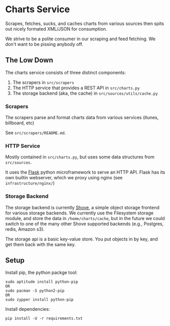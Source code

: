 # Charts Service

Scrapes, fetches, sucks, and caches charts from various sources then spits
out nicely formated XML/JSON for consumption.

We strive to be a polite consumer in our scraping and feed fetching. We don't want to be pissing anybody off.

## The Low Down

The charts service consists of three distinct components:

 1. The scrapers in `src/scrapers`
 2. The HTTP service that provides a REST API in `src/charts.py`
 3. The storage backend (aka, the cache) in `src/sources/utils/cache.py`


### Scrapers

The scrapers parse and format charts data from various services (itunes,
billboard, etc)

See `src/scrapers/README.md`.

### HTTP Service

Mostly contained in `src/charts.py`, but uses some data structures from
`src/sources`.

It uses the [Flask][flask] python microframework to serve an HTTP API.  Flask
has its own builtin webserver, which we proxy using nginx (see
`infrastructure/nginx/`)

### Storage Backend

The storage backend is currently [Shove][shove], a simple object storage
frontend for various storage backends. We currently use the Filesystem storage
module, and store the data in `/home/charts/cache`, but in the future we could switch
to one of the many other Shove supported backends (e.g., Postgres, redis,
Amazon s3).

The storage api is a basic key-value store. You put objects in by key, and get
them back with the same key.


## Setup

Install pip, the python packge tool:

    sudo aptitude install python-pip
    OR
    sudo pacman -S python2-pip
    OR
    sudo zypper install python-pip
    
Install dependencies:

    pip install -U -r requirements.txt


[flask]: http://flask.pocoo.org/
[shove]: http://pypi.python.org/pypi/shove
